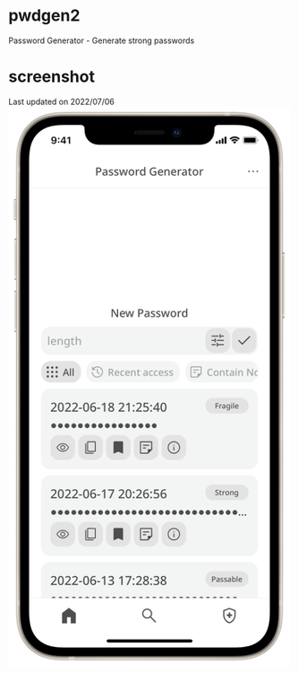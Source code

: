 # pwdgen2
Password Generator - Generate strong passwords
# screenshot
Last updated on 2022/07/06
![Password Generator](https://raw.githubusercontent.com/EricHsia7/pwdgen2/main/readme_images/iKUu27a78iZ4Bs2Y.png)
